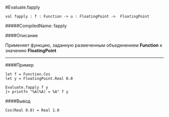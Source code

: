 #Evaluate.fapply

	val fapply : f : Function -> u : FloatingPoint ->  FloatingPoint


#####CompiledName: fapply


####Описание

Применяет функцию, заданную размеченным объединением **Function**
к значению **FloatingPoint**
 
----------

####Пример
    
    let f = Function.Cos
    let y = FloatingPoint.Real 0.0
    
    Evaluate.fapply f y 
    |> printfn "%A(%A) = %A" f y 

####Вывод

    Cos(Real 0.0) = Real 1.0


